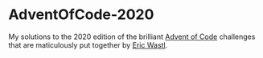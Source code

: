 # AdventOfCode-2020

My solutions to the 2020 edition of the brilliant [Advent of Code](http://www.adventofcode.com) challenges that are maticulously put together by [Eric Wastl](http://was.tl/).
